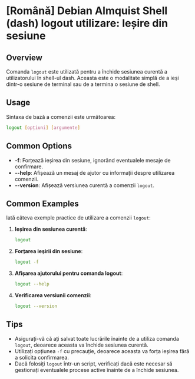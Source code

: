 # [Română] Debian Almquist Shell (dash) logout utilizare: Ieșire din sesiune

## Overview
Comanda `logout` este utilizată pentru a închide sesiunea curentă a utilizatorului în shell-ul dash. Aceasta este o modalitate simplă de a ieși dintr-o sesiune de terminal sau de a termina o sesiune de shell.

## Usage
Sintaxa de bază a comenzii este următoarea:

```bash
logout [opțiuni] [argumente]
```

## Common Options
- **-f**: Forțează ieșirea din sesiune, ignorând eventualele mesaje de confirmare.
- **--help**: Afișează un mesaj de ajutor cu informații despre utilizarea comenzii.
- **--version**: Afișează versiunea curentă a comenzii `logout`.

## Common Examples
Iată câteva exemple practice de utilizare a comenzii `logout`:

1. **Ieșirea din sesiunea curentă**:
   ```bash
   logout
   ```

2. **Forțarea ieșirii din sesiune**:
   ```bash
   logout -f
   ```

3. **Afișarea ajutorului pentru comanda logout**:
   ```bash
   logout --help
   ```

4. **Verificarea versiunii comenzii**:
   ```bash
   logout --version
   ```

## Tips
- Asigurați-vă că ați salvat toate lucrările înainte de a utiliza comanda `logout`, deoarece aceasta va închide sesiunea curentă.
- Utilizați opțiunea `-f` cu precauție, deoarece aceasta va forța ieșirea fără a solicita confirmarea.
- Dacă folosiți `logout` într-un script, verificați dacă este necesar să gestionați eventualele procese active înainte de a închide sesiunea.